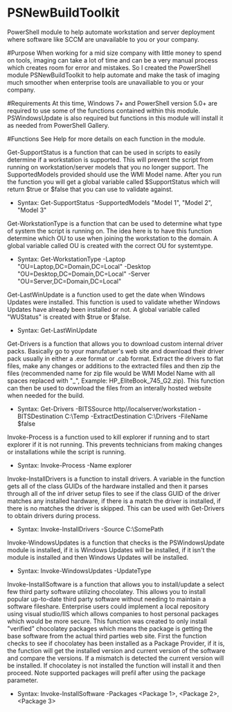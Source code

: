 # PSNewBuildToolkit
PowerShell module to help automate workstation and server deployment where software like SCCM are unavailable to you or your company.

#Purpose
When working for a mid size company with little money to spend on tools, imaging can take a lot of time and can be a very manual process which creates room for error and mistakes. So I created the PowerShell module PSNewBuildToolkit to help automate and make the task of imaging much smoother when enterprise tools are unavailiable to you or your company.

#Requirements
At this time, Windows 7+ and PowerShell version 5.0+ are required to use some of the functions contained within this module. PSWindowsUpdate is also required but functions in this module will install it as needed from PowerShell Gallery.

#Functions
See Help for more details on each function in the module.

Get-SupportStatus is a function that can be used in scripts to easily determine if a workstation is supported. This will prevent the script from running on workstation/server models that you no longer support. The SupportedModels provided should use the WMI Model name. After you run the function  you will get a global variable called $SupportStatus which will return $true or $false that you can use to validate against.
- Syntax: Get-SupportStatus -SupportedModels "Model 1", "Model 2", "Model 3"

Get-WorkstationType is a function that can be used to determine what type of system the script is running on. The idea here is to have this function determine which OU to use when joining the workstation to the domain. A global variable called OU is created with the correct OU for systemtype.
- Syntax: Get-WorkstationType -Laptop "OU=Laptop,DC=Domain,DC=Local" -Desktop "OU=Desktop,DC=Domain,DC=Local" -Server "OU=Server,DC=Domain,DC=Local"

Get-LastWinUpdate is a function used to get the date when Windows Updates were installed. This function is used to validate whether Windows Updates have already been installed or not. A global variable called "WUStatus" is created with $true or $false.
- Syntax: Get-LastWinUpdate


Get-Drivers is a function that allows you to download custom internal driver packs. Basically go to your manufatuer's web site and download their driver pack usually in either a .exe format or .cab format. Extract the drivers to flat files, make any changes or additions to the extracted files and then zip the files (recommended name for zip file would be WMI Model Name with all spaces replaced with "_", Example: HP_EliteBook_745_G2.zip). This function can then be used to download the files from an interally hosted website when needed for the build.
- Syntax: Get-Drivers -BITSSource http//localserver/workstation -BITSDestination C:\Temp -ExtractDestination C:\Drivers -FileName $false

Invoke-Process is a function used to kill explorer if running and to start explorer if it is not running. This prevents technicians from making changes or installations while the script is running.
- Syntax: Invoke-Process -Name explorer

Invoke-InstallDrivers is a function to install drivers. A variable in the function gets all of the class GUIDs of the hardware installed and then it parses through all of the inf driver setup files to see if the class GUID of the driver matches any installed hardware, if there is a match the driver is installed, if there is no matches the driver is skipped. This can be used with Get-Drivers to obtain drivers during process.
- Syntax: Invoke-InstallDrivers -Source C:\SomePath

Invoke-WindowsUpdates is a function that checks is the PSWindowsUpdate module is installed, if it is Windows Updates will be installed, if it isn't the module is installed and then Windows Updates will be installed.
- Syntax: Invoke-WindowsUpdates -UpdateType <Update Type will Prefill>

Invoke-InstallSoftware is a function that allows you to install/update a select few third party software utilizing chocolatey. This allows you to install popular up-to-date third party software without needing to maintain a software fileshare. Enterprise users could implement a local repository using visual studio/IIS which allows companies to host personal packages which would be more secure. This function was created to only install "verified" chocolatey packages which means the package is getting the base software from the actual third parties web site. First the function checks to see if chocolatey has been installed as a Package Provider, if it is, the function will get the installed version and current version of the software and compare the versions. If a mismatch is detected the current version will be installed. If chocolatey is not installed the function will install it and then proceed. Note supported packages will prefil after using the package parameter.
- Syntax: Invoke-InstallSoftware -Packages <Package 1>, <Package 2>, <Package 3> 

